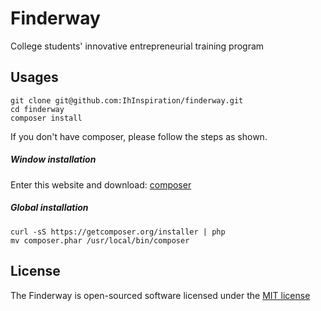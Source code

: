 # Finderway

 College students' innovative entrepreneurial training program

## Usages

    git clone git@github.com:IhInspiration/finderway.git
    cd finderway
    composer install
    
If you don't have composer, please follow the steps as shown.

##### Window installation

Enter this website and download: [composer](https://getcomposer.org/download/)

##### Global installation

    curl -sS https://getcomposer.org/installer | php
    mv composer.phar /usr/local/bin/composer

## License

The Finderway is open-sourced software licensed under the [MIT license](http://opensource.org/licenses/MIT)
